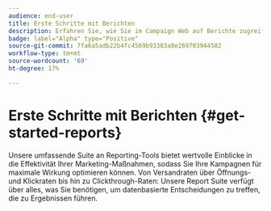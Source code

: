 ```yaml
---
audience: end-user
title: Erste Schritte mit Berichten
description: Erfahren Sie, wie Sie im Campaign Web auf Berichte zugreifen und diese verwalten können.
badge: label="Alpha" type="Positive"
source-git-commit: 7fa6a5adb22b4fc4569b93383a8e269703944582
workflow-type: tm+mt
source-wordcount: '69'
ht-degree: 17%

---
```


# Erste Schritte mit Berichten {#get-started-reports}

Unsere umfassende Suite an Reporting-Tools bietet wertvolle Einblicke in die Effektivität Ihrer Marketing-Maßnahmen, sodass Sie Ihre Kampagnen für maximale Wirkung optimieren können. Von Versandraten über Öffnungs- und Klickraten bis hin zu Clickthrough-Raten: Unsere Report Suite verfügt über alles, was Sie benötigen, um datenbasierte Entscheidungen zu treffen, die zu Ergebnissen führen. &#x200B;
